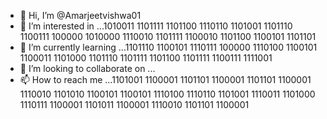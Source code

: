 - 👋 Hi, I’m @Amarjeetvishwa01
- 👀 I’m interested in ...1010011 1101111 1101100 1110110 1101001 1101110 1100111 100000 1010000 1110010 1101111 1100010 1101100 1100101 1101101
- 🌱 I’m currently learning ...1101110 1100101 1110111 100000 1110100 1100101 1100011 1101000 1101110 1101111 1101100 1101111 1100111 1111001
- 💞️ I’m looking to collaborate on ...
- 📫 How to reach me ...1101001 1100001 1101101 1100001 1101101 1100001 1110010 1101010 1100101 1100101 1110100 1110110 1101001 1110011 1101000 1110111 1100001 1101011 1100001 1110010 1101101 1100001

<!---
Amarjeetvishwa01/Amarjeetvishwa01 is a ✨ special ✨ repository because its `README.md` (this file) appears on your GitHub profile.
You can click the Preview link to take a look at your changes.
--->
